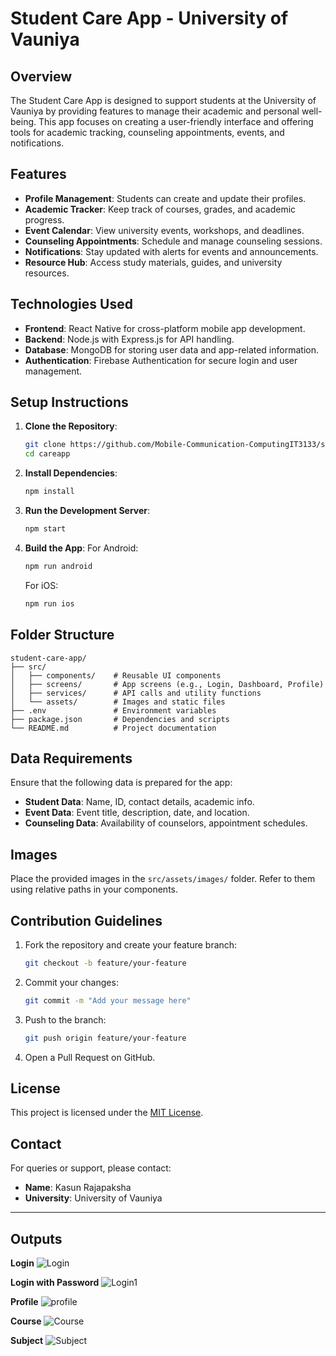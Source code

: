 # Student Care App - University of Vauniya

## Overview
The Student Care App is designed to support students at the University of Vauniya by providing features to manage their academic and personal well-being. This app focuses on creating a user-friendly interface and offering tools for academic tracking, counseling appointments, events, and notifications.

## Features
- **Profile Management**: Students can create and update their profiles.
- **Academic Tracker**: Keep track of courses, grades, and academic progress.
- **Event Calendar**: View university events, workshops, and deadlines.
- **Counseling Appointments**: Schedule and manage counseling sessions.
- **Notifications**: Stay updated with alerts for events and announcements.
- **Resource Hub**: Access study materials, guides, and university resources.

## Technologies Used
- **Frontend**: React Native for cross-platform mobile app development.
- **Backend**: Node.js with Express.js for API handling.
- **Database**: MongoDB for storing user data and app-related information.
- **Authentication**: Firebase Authentication for secure login and user management.

## Setup Instructions
1. **Clone the Repository**:
   ```bash
   git clone https://github.com/Mobile-Communication-ComputingIT3133/student-care-app.git
   cd careapp
   ```
2. **Install Dependencies**:
   ```bash
   npm install
   ```

3. **Run the Development Server**:
   ```bash
   npm start
   ```
4. **Build the App**:
   For Android:
   ```bash
   npm run android
   ```
   For iOS:
   ```bash
   npm run ios
   ```

## Folder Structure
```
student-care-app/
├── src/
│   ├── components/    # Reusable UI components
│   ├── screens/       # App screens (e.g., Login, Dashboard, Profile)
│   ├── services/      # API calls and utility functions
│   └── assets/        # Images and static files
├── .env               # Environment variables
├── package.json       # Dependencies and scripts
└── README.md          # Project documentation
```

## Data Requirements
Ensure that the following data is prepared for the app:
- **Student Data**: Name, ID, contact details, academic info.
- **Event Data**: Event title, description, date, and location.
- **Counseling Data**: Availability of counselors, appointment schedules.

## Images
Place the provided images in the `src/assets/images/` folder. Refer to them using relative paths in your components.

## Contribution Guidelines
1. Fork the repository and create your feature branch:
   ```bash
   git checkout -b feature/your-feature
   ```
2. Commit your changes:
   ```bash
   git commit -m "Add your message here"
   ```
3. Push to the branch:
   ```bash
   git push origin feature/your-feature
   ```
4. Open a Pull Request on GitHub.

## License
This project is licensed under the [MIT License](LICENSE).

## Contact
For queries or support, please contact:
- **Name**: Kasun Rajapaksha
- **University**: University of Vauniya

---

## Outputs

**Login**
![Login](Output/1.jpg)

**Login with Password**
![Login1](Output/2.jpg)

**Profile**
![profile](Output/3.jpg)

**Course**
![Course](Output/4.jpg)

**Subject**
![Subject](Output/5.jpg)